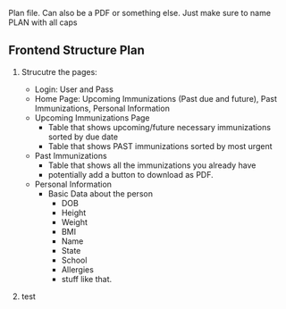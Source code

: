 Plan file. Can also be a PDF or something else. Just make sure to name PLAN with all caps

## Frontend Structure Plan

 1. Strucutre the pages:
    - Login: User and Pass
    - Home Page: Upcoming Immunizations (Past due and future), Past Immunizations, Personal Information
    - Upcoming Immunizations Page
        - Table that shows upcoming/future necessary immunizations sorted by due date
        - Table that shows PAST immunizations sorted by most urgent
    - Past Immunizations
        - Table that shows all the immunizations you already have
        - potentially add a button to download as PDF.
    - Personal Information
        - Basic Data about the person
            - DOB
            - Height
            - Weight
            - BMI
            - Name
            - State
            - School
            - Allergies
            - stuff like that.
 
 2. test